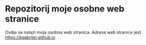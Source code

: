# Repozitorij moje osobne web stranice

Ovdje se nalazi moja osobna web stranica.
Adresa web stranice jest https://kgabrijel.github.io
